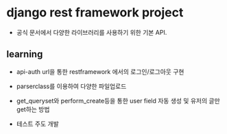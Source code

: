 # django rest framework project

- 공식 문서에서 다양한 라이브러리를 사용하기 위한 기본 API.

## learning

- api-auth url을 통한 restframework 에서의 로그인/로그아웃 구현

- parserclass를 이용하여 다양한 파일업로드

- get_queryset와 perform_create등을 통한 user field 자동 생성 및 유저의 글만 get하는 방법

- 테스트 주도 개발
